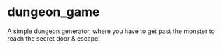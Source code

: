 # dungeon_game
A simple dungeon generator, where you have to get past the monster to reach the secret door & escape!
